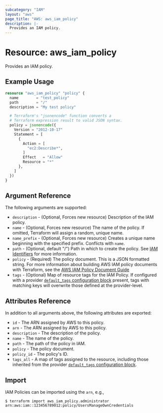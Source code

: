 ```yaml
---
subcategory: "IAM"
layout: "aws"
page_title: "AWS: aws_iam_policy"
description: |-
  Provides an IAM policy.
---
```


# Resource: aws_iam_policy

Provides an IAM policy.

## Example Usage

```terraform
resource "aws_iam_policy" "policy" {
  name        = "test_policy"
  path        = "/"
  description = "My test policy"

  # Terraform's "jsonencode" function converts a
  # Terraform expression result to valid JSON syntax.
  policy = jsonencode({
    Version = "2012-10-17"
    Statement = [
      {
        Action = [
          "ec2:Describe*",
        ]
        Effect   = "Allow"
        Resource = "*"
      },
    ]
  })
}
```

## Argument Reference

The following arguments are supported:

* `description` - (Optional, Forces new resource) Description of the IAM policy.
* `name` - (Optional, Forces new resource) The name of the policy. If omitted, Terraform will assign a random, unique name.
* `name_prefix` - (Optional, Forces new resource) Creates a unique name beginning with the specified prefix. Conflicts with `name`.
* `path` - (Optional, default "/") Path in which to create the policy.
  See [IAM Identifiers](https://docs.aws.amazon.com/IAM/latest/UserGuide/Using_Identifiers.html) for more information.
* `policy` - (Required) The policy document. This is a JSON formatted string. For more information about building AWS IAM policy documents with Terraform, see the [AWS IAM Policy Document Guide](https://learn.hashicorp.com/terraform/aws/iam-policy)
* `tags` - (Optional) Map of resource tags for the IAM Policy. If configured with a provider [`default_tags` configuration block](/docs/providers/aws/index.html#default_tags-configuration-block) present, tags with matching keys will overwrite those defined at the provider-level.

## Attributes Reference

In addition to all arguments above, the following attributes are exported:

* `id` - The ARN assigned by AWS to this policy.
* `arn` - The ARN assigned by AWS to this policy.
* `description` - The description of the policy.
* `name` - The name of the policy.
* `path` - The path of the policy in IAM.
* `policy` - The policy document.
* `policy_id` - The policy's ID.
* `tags_all` - A map of tags assigned to the resource, including those inherited from the provider [`default_tags` configuration block](/docs/providers/aws/index.html#default_tags-configuration-block).

## Import

IAM Policies can be imported using the `arn`, e.g.,

```
$ terraform import aws_iam_policy.administrator arn:aws:iam::123456789012:policy/UsersManageOwnCredentials
```
